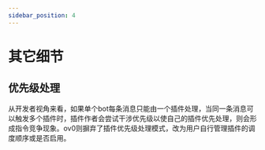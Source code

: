 ```yaml
---
sidebar_position: 4
---
```


# 其它细节

## 优先级处理

从开发者视角来看，如果单个bot每条消息只能由一个插件处理，当同一条消息可以触发多个插件时，插件作者会尝试干涉优先级以使自己的插件优先处理，则会形成指令竞争现象。ov0则摒弃了插件优先级处理模式，改为用户自行管理插件的调度顺序或是否启用。